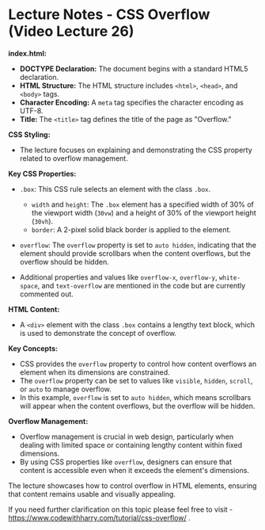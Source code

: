 
# Lecture Notes - CSS Overflow (Video Lecture 26)

**index.html:**
- **DOCTYPE Declaration:** The document begins with a standard HTML5 declaration.
- **HTML Structure:** The HTML structure includes `<html>`, `<head>`, and `<body>` tags.
- **Character Encoding:** A `meta` tag specifies the character encoding as UTF-8.
- **Title:** The `<title>` tag defines the title of the page as "Overflow."

**CSS Styling:**
- The lecture focuses on explaining and demonstrating the CSS property related to overflow management.

**Key CSS Properties:**
- `.box`: This CSS rule selects an element with the class `.box`.
  - `width` and `height`: The `.box` element has a specified width of 30% of the viewport width (`30vw`) and a height of 30% of the viewport height (`30vh`).
  - `border`: A 2-pixel solid black border is applied to the element.

- `overflow`: The `overflow` property is set to `auto hidden`, indicating that the element should provide scrollbars when the content overflows, but the overflow should be hidden.

- Additional properties and values like `overflow-x`, `overflow-y`, `white-space`, and `text-overflow` are mentioned in the code but are currently commented out.

**HTML Content:**
- A `<div>` element with the class `.box` contains a lengthy text block, which is used to demonstrate the concept of overflow.

**Key Concepts:**
- CSS provides the `overflow` property to control how content overflows an element when its dimensions are constrained.
- The `overflow` property can be set to values like `visible`, `hidden`, `scroll`, or `auto` to manage overflow.
- In this example, `overflow` is set to `auto hidden`, which means scrollbars will appear when the content overflows, but the overflow will be hidden.

**Overflow Management:**
- Overflow management is crucial in web design, particularly when dealing with limited space or containing lengthy content within fixed dimensions.
- By using CSS properties like `overflow`, designers can ensure that content is accessible even when it exceeds the element's dimensions.

The lecture showcases how to control overflow in HTML elements, ensuring that content remains usable and visually appealing.

If you need further clarification on this topic please feel free to visit - https://www.codewithharry.com/tutorial/css-overflow/ .